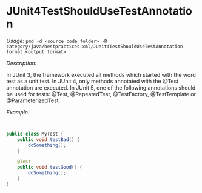 
# JUnit4TestShouldUseTestAnnotation

*Usage:* 
`pmd -d <source code folder> -R category/java/bestpractices.xml/JUnit4TestShouldUseTestAnnotation -format <output format>`

*Description:*

In JUnit 3, the framework executed all methods which started with the word test as a unit test.
In JUnit 4, only methods annotated with the @Test annotation are executed.
In JUnit 5, one of the following annotations should be used for tests: @Test, @RepeatedTest, @TestFactory, @TestTemplate or @ParameterizedTest.
        

*Example:*
```java


public class MyTest {
    public void testBad() {
        doSomething();
    }

    @Test
    public void testGood() {
        doSomething();
    }
}

        
```